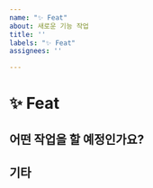 ```yaml
---
name: "✨ Feat"
about: 새로운 기능 작업
title: ''
labels: "✨ Feat"
assignees: ''

---
```


# ✨ Feat

## 어떤 작업을 할 예정인가요?

## 기타
